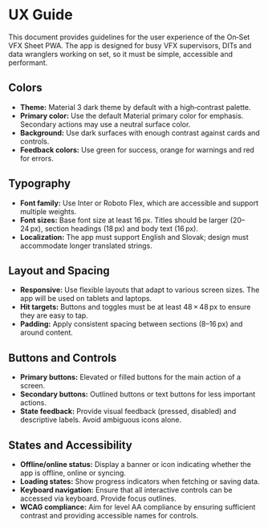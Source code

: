 # UX Guide

This document provides guidelines for the user experience of the On‑Set VFX Sheet PWA. The app is designed for busy VFX supervisors, DITs and data wranglers working on set, so it must be simple, accessible and performant.

## Colors

- **Theme:** Material 3 dark theme by default with a high‑contrast palette.
- **Primary color:** Use the default Material primary color for emphasis. Secondary actions may use a neutral surface color.
- **Background:** Use dark surfaces with enough contrast against cards and controls.
- **Feedback colors:** Use green for success, orange for warnings and red for errors.

## Typography

- **Font family:** Use Inter or Roboto Flex, which are accessible and support multiple weights.
- **Font sizes:** Base font size at least 16 px. Titles should be larger (20–24 px), section headings (18 px) and body text (16 px).
- **Localization:** The app must support English and Slovak; design must accommodate longer translated strings.

## Layout and Spacing

- **Responsive:** Use flexible layouts that adapt to various screen sizes. The app will be used on tablets and laptops.
- **Hit targets:** Buttons and toggles must be at least 48 × 48 px to ensure they are easy to tap.
- **Padding:** Apply consistent spacing between sections (8–16 px) and around content.

## Buttons and Controls

- **Primary buttons:** Elevated or filled buttons for the main action of a screen.
- **Secondary buttons:** Outlined buttons or text buttons for less important actions.
- **State feedback:** Provide visual feedback (pressed, disabled) and descriptive labels. Avoid ambiguous icons alone.

## States and Accessibility

- **Offline/online status:** Display a banner or icon indicating whether the app is offline, online or syncing.
- **Loading states:** Show progress indicators when fetching or saving data.
- **Keyboard navigation:** Ensure that all interactive controls can be accessed via keyboard. Provide focus outlines.
- **WCAG compliance:** Aim for level AA compliance by ensuring sufficient contrast and providing accessible names for controls.

